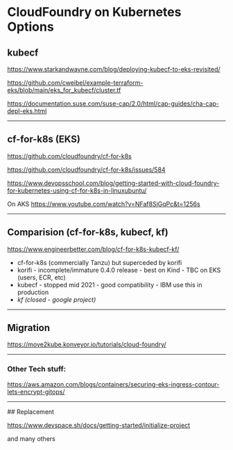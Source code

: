 # CloudFoundry on Kubernetes Options


## kubecf
https://www.starkandwayne.com/blog/deploying-kubecf-to-eks-revisited/

https://github.com/cweibel/example-terraform-eks/blob/main/eks_for_kubecf/cluster.tf

https://documentation.suse.com/suse-cap/2.0/html/cap-guides/cha-cap-depl-eks.html

------


## cf-for-k8s (EKS)


https://github.com/cloudfoundry/cf-for-k8s

https://github.com/cloudfoundry/cf-for-k8s/issues/584


https://www.devopsschool.com/blog/getting-started-with-cloud-foundry-for-kubernetes-using-cf-for-k8s-in-linuxubuntu/

On AKS
https://www.youtube.com/watch?v=NFaf8SjGqPc&t=1256s

------

## Comparision (cf-for-k8s, kubecf, kf)

https://www.engineerbetter.com/blog/cf-for-k8s-kubecf-kf/

* cf-for-k8s   (commercially Tanzu) but superceded by korifi
* korifi - incomplete/immature 0.4.0 release - best on Kind - TBC on EKS (users, ECR, etc)
* kubecf - stopped mid 2021 - good compatibility - IBM use this in production
* *kf (closed - google project)*

-------

## Migration

https://move2kube.konveyor.io/tutorials/cloud-foundry/


----

### Other Tech stuff:

https://aws.amazon.com/blogs/containers/securing-eks-ingress-contour-lets-encrypt-gitops/


----

## Replacement

https://www.devspace.sh/docs/getting-started/initialize-project

and many others

